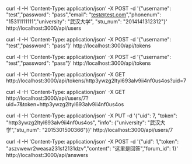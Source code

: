 curl -l -H 'Content-Type: application/json' -X POST -d '{"username": "test","password": "pass","email": "test@test.com","phonenum": "15311111111","university": "武汉大学", "stu_num": "2014141312312"}' http://localhost:3000/api/users

curl -l -H 'Content-Type: application/json' -X POST -d '{"username": "test","password": "pass"}' http://localhost:3000/api/tokens

curl -l -H 'Content-Type: application/json' -X POST -d '{"username": "test","password": "pass"}' http://localhost:3000/api/tokens

curl -l -H 'Content-Type: application/json' -X GET http://localhost:3000/api/tokens/http3ywzg2ltyl693alv9ii4nf0us4os?uid=7

curl -l -H 'Content-Type: application/json' -X GET http://localhost:3000/api/users/7?uid=7&token=http3ywzg2ltyl693alv9ii4nf0us4os

curl -l -H 'Content-Type: application/json' -X PUT -d '{"uid": 7, "token": "http3ywzg2ltyl693alv9ii4nf0us4os", "info": {"university": "武汉大学","stu_num": "2015301500366"}}' http://localhost:3000/api/users/7

curl -l -H 'Content-Type: application/json' -X POST -d '{"uid": 1,"token": "aszvwewr2weasa231sf2131dzv","content": "这里是回答","forum_id": 1}' http://localhost:3000/api/answers
